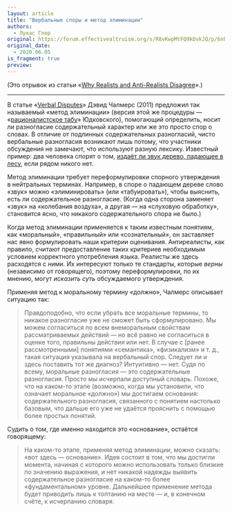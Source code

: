 ```yaml
---
layout: article
title: "Вербальные споры и метод элиминации"
authors:
  - Лукас Глор
original: https://forum.effectivealtruism.org/s/R8vKwpMtFQ9kDvkJQ/p/6nPnqXCaYsmXCtjTk#Verbal_disputes_and_the_method_of_elimination
original_date:
  - 2020.06.05
is_fragment: true
preview: 
---
```

(Это отрывок из статьи «[Why Realists and Anti-Realists Disagree](https://forum.effectivealtruism.org/s/R8vKwpMtFQ9kDvkJQ/p/6nPnqXCaYsmXCtjTk)».)

---

В статье «[Verbal Disputes](http://consc.net/papers/verbal.pdf)» Дэвид Чалмерс (2011) предложил так называемый «метод элиминации» (версия этой же процедуры — «[рационалистское табу](https://lesswrong.ru/w/%D0%A2%D0%B0%D0%B1%D1%83%D0%B8%D1%80%D1%83%D0%B9_%D1%81%D0%B2%D0%BE%D0%B8_%D1%81%D0%BB%D0%BE%D0%B2%D0%B0)» Юдковского), помогающий определить, носит ли разногласие содержательный характер или же это просто спор о словах. В отличие от подлинных содержательных разногласий, чисто вербальные разногласия возникают лишь потому, что участники обсуждения не замечают, что используют разную лексику. Известный пример: два человека спорят о том, [издаёт ли звук дерево, падающее в лесу](https://lesswrong.ru/w/%D0%A1%D0%BF%D0%BE%D1%80%D1%8B_%D0%BE%D0%B1_%D0%BE%D0%BF%D1%80%D0%B5%D0%B4%D0%B5%D0%BB%D0%B5%D0%BD%D0%B8%D1%8F%D1%85), если рядом никого нет.

Метод элиминации требует переформулировки спорного утверждения в нейтральных терминах. Например, в споре о падающем дереве слово «звук» можно «элиминировать» (или «табуировать»), чтобы выяснить, есть ли содержательное разногласие. (Когда одна сторона заменяет «звук» на «колебания воздуха», а другая — на «слуховую обработку», становится ясно, что никакого содержательного спора не было.)

Когда метод элиминации применяется к таким известным понятиям, как «моральный», «правильный» или «сознательный», он заставляет нас явно формулировать наши критерии оценивания. Антиреалисты, как правило, считают предоставление таких критериев необходимым условием корректного употребления языка. Реалисты же здесь расходятся с ними. Их интересуют только те стандарты, которые _верны_ (независимо от говорящего), поэтому переформулировки, по их мнению, могут _исказить суть_ обсуждаемого утверждения.

Применяя метод к моральному термину «должно», Чалмерс описывает ситуацию так:

> Правдоподобно, что если убрать все моральные термины, то никакое разногласие уже не сможет быть сформулировано. Мы можем согласиться по всем внеморальным свойствам рассматриваемых действий — но всё равно не согласиться в оценке того, правильны действия или нет. В случае с \[ранее рассмотренными\] понятиями «семантика», «физикализм» и т. д., такая ситуация указывала на вербальный спор. Следует ли и здесь поставить тот же диагноз? Интуитивно — нет. Судя по всему, моральные разногласия — это содержательные разногласия. Просто мы исчерпали доступный словарь. Похоже, что на каком-то этапе (возможно, когда мы установили, что означает моральное «должно») мы достигаем основания: содержательного разногласия, связанного с понятием настолько базовым, что дальше его уже не удаётся прояснить с помощью более простых понятий.

Судить о том, где именно находится это «основание», остаётся говорящему:

> На каком-то этапе, применяя метод элиминации, можно сказать: «вот здесь — основание». Идея состоит в том, что мы достигли момента, начиная с которого можно использовать только близкие по значению выражения, и нет никакой надежды выявить содержательное разногласие на каком-то более «фундаментальном» уровне. Дальнейшее применение метода будет приводить лишь к топтанию на месте — и, в конечном счёте, к исчерпанию словаря.
